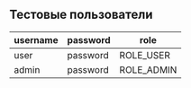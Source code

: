 ## Тестовые пользователи

| username | password | role      |
|----------|----------|-----------|
| user     | password | ROLE_USER |
| admin    | password | ROLE_ADMIN|
